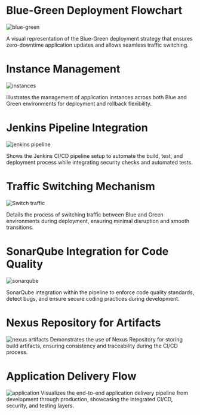 # Blue-Green Deployment Flowchart
![blue-green](https://github.com/user-attachments/assets/2e6874d1-0f28-4bc6-b1c7-d54a57f43113)

A visual representation of the Blue-Green deployment strategy that ensures zero-downtime application updates and allows seamless traffic switching.

	

# Instance Management
![instances](https://github.com/user-attachments/assets/5a264d64-f4ed-4fc4-a33b-10060c5898f4)

Illustrates the management of application instances across both Blue and Green environments for deployment and rollback flexibility.




# Jenkins Pipeline Integration
![jenkins pipeline](https://github.com/user-attachments/assets/89d5067f-b9d2-4ae6-84b1-6a954a4ade72)

Shows the Jenkins CI/CD pipeline setup to automate the build, test, and deployment process while integrating security checks and automated tests.




# Traffic Switching Mechanism
![Switch traffic](https://github.com/user-attachments/assets/1dad1601-dbbc-42ef-b6ba-a10ca1325a8b)

Details the process of switching traffic between Blue and Green environments during deployment, ensuring minimal disruption and smooth transitions.




# SonarQube Integration for Code Quality
![sonarqube](https://github.com/user-attachments/assets/7fa82a14-99f1-4122-bebf-d070e0a6666b)

SonarQube integration within the pipeline to enforce code quality standards, detect bugs, and ensure secure coding practices during development.


# Nexus Repository for Artifacts
![nexus artifacts](https://github.com/user-attachments/assets/058ac1c5-ef2e-4c3b-aaea-7c574b2b9fe8)
Demonstrates the use of Nexus Repository for storing build artifacts, ensuring consistency and traceability during the CI/CD process.


# Application Delivery Flow
![application](https://github.com/user-attachments/assets/3185768b-281d-4e52-9680-cea7ebee7c29)
Visualizes the end-to-end application delivery pipeline from development through production, showcasing the integrated CI/CD, security, and testing layers.

